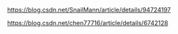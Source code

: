 



https://blog.csdn.net/SnailMann/article/details/94724197





https://blog.csdn.net/chen77716/article/details/6742128